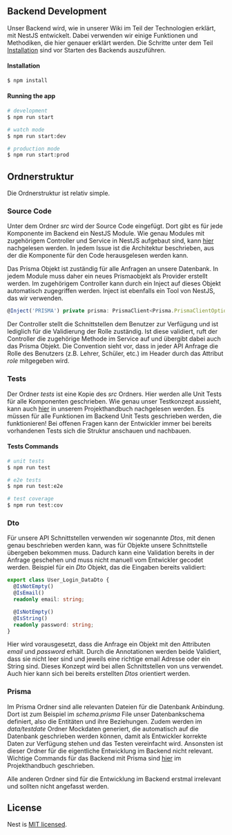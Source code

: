 ## Backend Development
Unser Backend wird, wie in unserer Wiki im Teil der Technologien erklärt, mit NestJS entwickelt. Dabei verwenden wir einige Funktionen und Methodiken, die hier genauer erklärt werden. Die Schritte unter dem Teil [Installation](#installation) sind vor Starten des Backends auszuführen.
#### Installation

```bash
$ npm install
```

#### Running the app

```bash
# development
$ npm run start

# watch mode
$ npm run start:dev

# production mode
$ npm run start:prod
```

## Ordnerstruktur
Die Ordnerstruktur ist relativ simple. 






### Source Code
Unter dem Ordner _src_ wird der Source Code eingefügt. Dort gibt es für jede Komponente im Backend ein NestJS Module. Wie genau Modules mit zugehörigem Controller und Service in NestJS aufgebaut sind, kann [hier](https://docs.nestjs.com/first-steps) nachgelesen werden. In jedem Issue ist die Architektur beschrieben, aus der die Komponente für den Code herausgelesen werden kann.

Das Prisma Objekt ist zuständig für alle Anfragen an unsere Datenbank. In jedem Module muss daher ein neues Prismaobjekt als Provider erstellt werden. Im zugehörigem Controller kann durch ein Inject auf dieses Objekt automatisch zugegriffen werden. Inject ist ebenfalls ein Tool von NestJS, das wir verwenden.
```typescript
@Inject('PRISMA') private prisma: PrismaClient<Prisma.PrismaClientOptions>
```
Der Controller stellt die Schnittstellen dem Benutzer zur Verfügung und ist lediglich für die Validierung der Rolle zuständig. Ist diese validiert, ruft der Controller die zugehörige Methode im Service auf und übergibt dabei auch das Prisma Objekt.
Die Convention sieht vor, dass in jeder API Anfrage die Rolle des Benutzers (z.B. Lehrer, Schüler, etc.) im Header durch das Attribut _role_ mitgegeben wird.

### Tests
Der Ordner _tests_ ist eine Kopie des _src_ Ordners. Hier werden alle Unit Tests für alle Komponenten geschrieben. Wie genau unser Testkonzept aussieht, kann auch [hier](https://github.com/SE-TINF22B2/G2-Schoolify/wiki/Projekthandbuch#tests) in unserem Projekthandbuch nachgelesen werden. Es müssen für alle Funktionen im Backend Unit Tests geschrieben werden, die funktionieren! Bei offenen Fragen kann der Entwickler immer bei bereits vorhandenen Tests sich die Struktur anschauen und nachbauen. 

#### Tests Commands

```bash
# unit tests
$ npm run test

# e2e tests
$ npm run test:e2e

# test coverage
$ npm run test:cov
```

### Dto
Für unsere API Schnittstellen verwenden wir sogenannte _Dtos_, mit denen genau beschrieben werden kann, was für Objekte unsere Schnittstelle übergeben bekommen muss. Dadurch kann eine Validation bereits in der Anfrage geschehen und muss nicht manuell vom Entwickler gecodet werden.
Beispiel für ein _Dto_ Objekt, das die Eingaben bereits validiert:
```typescript
export class User_Login_DataDto {
  @IsNotEmpty()
  @IsEmail()
  readonly email: string;

  @IsNotEmpty()
  @IsString()
  readonly password: string;
}
```
Hier wird vorausgesetzt, dass die Anfrage ein Objekt mit den Attributen _email_ und _password_ erhält. Durch die Annotationen werden beide Validiert, dass sie nicht leer sind und jeweils eine richtige email Adresse oder ein String sind. Dieses Konzept wird bei allen Schnittstellen von uns verwendet. Auch hier kann sich bei bereits erstellten _Dtos_ orientiert werden.

### Prisma
Im Prisma Ordner sind alle relevanten Dateien für die Datenbank Anbindung. Dort ist zum Beispiel im _schema.prisma_ File unser Datenbankschema definiert, also die Entitäten und ihre Beziehungen. Zudem werden im _data/testdate_ Ordner Mockdaten generiert, die automatisch auf die Datenbank geschrieben werden können, damit als Entwickler korrekte Daten zur Verfügung stehen und das Testen vereinfacht wird. Ansonsten ist dieser Ordner für die eigentliche Entwicklung im Backend nicht relevant. 
Wichtige Commands für das Backend mit Prisma sind [hier](https://github.com/SE-TINF22B2/G2-Schoolify/wiki/Projekthandbuch#nutzung-backend--script) im Projekthandbuch geschrieben.

Alle anderen Ordner sind für die Entwicklung im Backend erstmal irrelevant und sollten nicht angefasst werden.


## License

Nest is [MIT licensed](LICENSE).
